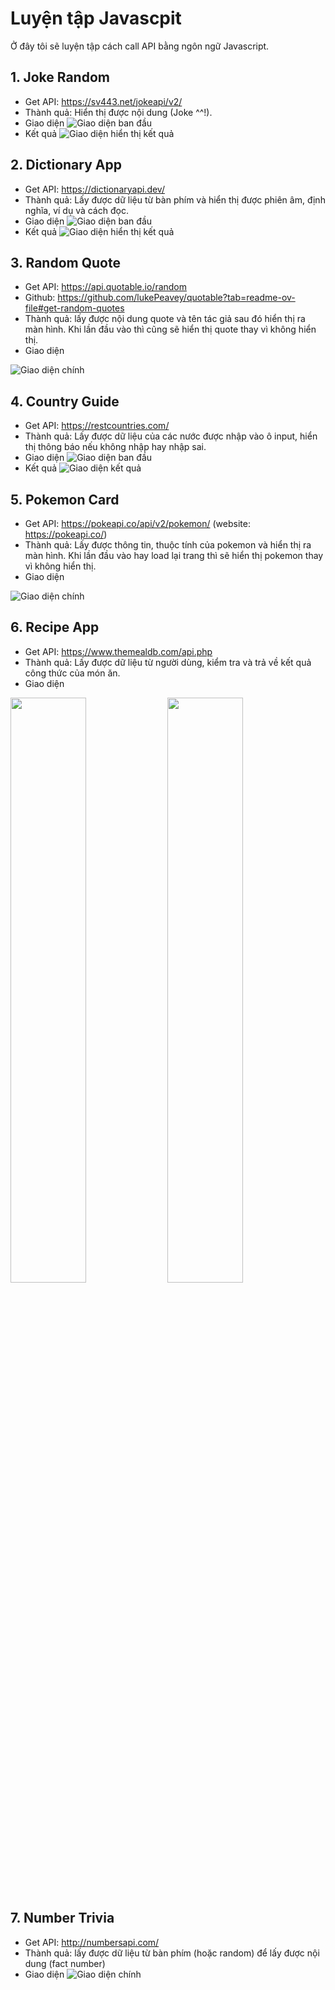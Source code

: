 # Luyện tập Javascpit

Ở đây tôi sẽ luyện tập cách call API bằng ngôn ngữ Javascript.

## 1. Joke Random
- Get API: https://sv443.net/jokeapi/v2/
- Thành quả: Hiển thị được nội dung (Joke ^^!).
- Giao diện
![Giao diện ban đầu](ImageProject/RandomJoke/randomJoke_1.png)
- Kết quả
![Giao diện hiển thị kết quả](ImageProject/RandomJoke/randomJoke_2.png)

## 2. Dictionary App
- Get API: https://dictionaryapi.dev/
- Thành quả: Lấy được dữ liệu từ bàn phím và hiển thị được phiên âm, định nghĩa, ví dụ và cách đọc.
- Giao diện
![Giao diện ban đầu](ImageProject/DictionaryApp/dic1.png)
- Kết quả
![Giao diện hiển thị kết quả](ImageProject/DictionaryApp/dic2.png)

## 3. Random Quote
- Get API: https://api.quotable.io/random
- Github: https://github.com/lukePeavey/quotable?tab=readme-ov-file#get-random-quotes
- Thành quả: lấy được nội dung quote và tên tác giả sau đó hiển thị ra màn hình. Khi lần đầu vào thì cũng sẽ hiển thị quote thay vì không hiển thị.
- Giao diện

![Giao diện chính](ImageProject/RandomQuote/randomquote.png)

## 4. Country Guide
- Get API: https://restcountries.com/
- Thành quả: Lấy được dữ liệu của các nước được nhập vào ô input, hiển thị thông báo nếu không nhập hay nhập sai.
- Giao diện
![Giao diện ban đầu](ImageProject/CountryGuide/country1.png)
- Kết quả
![Giao diện kết quả](ImageProject/CountryGuide/country2.png)

## 5. Pokemon Card
- Get API: https://pokeapi.co/api/v2/pokemon/ (website: https://pokeapi.co/)
- Thành quả: Lấy được thông tin, thuộc tính của pokemon và hiển thị ra màn hình. Khi lần đầu vào hay load lại trang thì sẽ hiển thị pokemon thay vì không hiển thị.
- Giao diện

![Giao diện chính](ImageProject/PokemonCard/pokecard.png) 

## 6. Recipe App
- Get API: https://www.themealdb.com/api.php
- Thành quả: Lấy được dữ liệu từ người dùng, kiểm tra và trả về kết quả công thức của món ăn.
- Giao diện

<img src="ImageProject/RecipeApp/recipe1.png" width="49%">
<img src="ImageProject/RecipeApp/recipe2.png" width="49%">

## 7. Number Trivia
- Get API: http://numbersapi.com/
- Thành quả: lấy được dữ liệu từ bàn phím (hoặc random) để lấy được nội dung (fact number)
- Giao diện
![Giao diện chính](ImageProject/NumberTrivia/number1.png)

